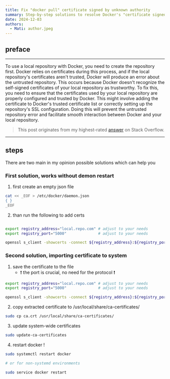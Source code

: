 ```yaml
---
title: Fix "docker pull" certificate signed by unknown authority
summary: Step-by-step solutions to resolve Docker's "certificate signed by unknown authority" error when pulling from a local repository.
date: 2024-12-03
authors:
  - Mati: author.jpeg
---
```


## preface

---

To use a local repository with Docker, you need to create the repository first. Docker relies on certificates during
this process, and if the local repository's certificates aren't trusted, Docker will produce an error about the
untrusted repository. This occurs because Docker doesn't recognize the self-signed certificates of your local repository
as trustworthy. To fix this, you need to ensure that the certificates used by your local repository are properly
configured and trusted by Docker. This might involve adding the certificate to Docker's trusted certificate list or
correctly setting up the repository's SSL configuration. Doing this will prevent the untrusted repository error and
facilitate smooth interaction between Docker and your local repository.

> This post originates from my highest-rated [answer](https://stackoverflow.com/a/55260438/7786358) on Stack Overflow.

---

## steps

There are two main in my opinion possible solutions which can help you

### First solution, works without demon restart

1. first create an empty json file

```bash
cat << _EOF > /etc/docker/daemon.json
{ }
_EOF
```

2. than run the following to add certs

```bash

export registry_address="local.repo.com" # adjust to your needs
export registry_port="5000"              # adjust to your needs

openssl s_client -showcerts -connect ${registry_address}:${registry_port} < /dev/null | sed -ne '/-BEGIN CERTIFICATE-/,/-END CERTIFICATE-/p' > /etc/docker/certs.d/${registry_address}/ca.crt
```

### Second solution, importing certificate to system

1. save the certificate to the file
   - :exclamation: the port is crucial, no need for the protocol :exclamation:

```bash
export registry_address="local.repo.com" # adjust to your needs
export registry_port="5000"              # adjust to your needs

openssl s_client -showcerts -connect ${registry_address}:${registry_port} < /dev/null | sed -ne '/-BEGIN CERTIFICATE-/,/-END CERTIFICATE-/p' > ca.crt
```

2. copy extracted certificate to /usr/local/share/ca-certificates/

```bash
sudo cp ca.crt /usr/local/share/ca-certificates/
```

3. update system-wide certificates

```bash
sudo update-ca-certificates
```

4. restart docker !

```bash
sudo systemctl restart docker

# or for non-systemd environments

sudo service docker restart

```
